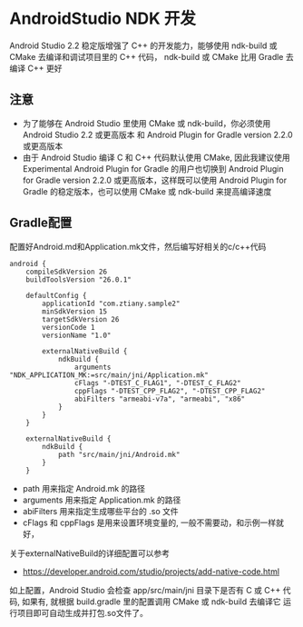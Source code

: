 # AndroidStudio NDK 开发

Android Studio 2.2 稳定版增强了 C++ 的开发能力，能够使用 ndk-build 或 CMake 去编译和调试项目里的 C++ 代码，
ndk-build 或 CMake 比用 Gradle 去编译 C++ 更好

## 注意

- 为了能够在 Android Studio 里使用 CMake 或 ndk-build，你必须使用 Android Studio 2.2 或更高版本 和 Android Plugin for Gradle version 2.2.0 或更高版本
- 由于 Android Studio 编译 C 和 C++ 代码默认使用 CMake, 因此我建议使用 Experimental Android Plugin for Gradle 的用户也切换到 Android Plugin for Gradle version 2.2.0 或更高版本，这样既可以使用 Android Plugin for Gradle 的稳定版本，也可以使用 CMake 或 ndk-build 来提高编译速度

## Gradle配置

配置好Android.md和Application.mk文件，然后编写好相关的c/c++代码

```
android {
    compileSdkVersion 26
    buildToolsVersion "26.0.1"

    defaultConfig {
        applicationId "com.ztiany.sample2"
        minSdkVersion 15
        targetSdkVersion 26
        versionCode 1
        versionName "1.0"

        externalNativeBuild {
            ndkBuild {
                arguments "NDK_APPLICATION_MK:=src/main/jni/Application.mk"
                cFlags "-DTEST_C_FLAG1", "-DTEST_C_FLAG2"
                cppFlags "-DTEST_CPP_FLAG2", "-DTEST_CPP_FLAG2"
                abiFilters "armeabi-v7a", "armeabi", "x86"
            }
        }
    }
    
    externalNativeBuild {
        ndkBuild {
            path "src/main/jni/Android.mk"
        }
    }
```

- path 用来指定 Android.mk 的路径
- arguments 用来指定 Application.mk 的路径
- abiFilters 用来指定生成哪些平台的 .so 文件
- cFlags 和 cppFlags 是用来设置环境变量的, 一般不需要动，和示例一样就好，

关于externalNativeBuild的详细配置可以参考

- https://developer.android.com/studio/projects/add-native-code.html

如上配置，Android Studio 会检查 app/src/main/jni 目录下是否有 C 或 C++ 代码, 如果有, 就根据 build.gradle 里的配置调用 CMake 或 ndk-build 去编译它
运行项目即可自动生成并打包.so文件了。